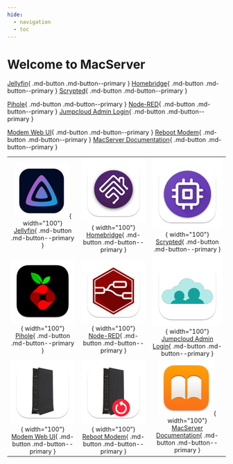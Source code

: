 ```yaml
---
hide:
  - navigation
  - toc
---
```

# Welcome to MacServer

[Jellyfin](http://macserver.local:8096/){ .md-button .md-button--primary }
[Homebridge](http://macserver.local:8581/){ .md-button .md-button--primary }
[Scrypted](https://192.168.0.2:10443/){ .md-button .md-button--primary }

[Pihole](http://192.168.0.4/admin/){ .md-button .md-button--primary }
[Node-RED](http://macserver.local:1880/){ .md-button .md-button--primary }
[Jumpcloud Admin Login](https://console.jumpcloud.com/login/admin){ .md-button .md-button--primary }

[Modem Web UI](http://192.168.0.1/index.html){ .md-button .md-button--primary }
[Reboot Modem](http://192.168.0.1/utilities_reboot.html){ .md-button .md-button--primary }
[MacServer Documentation](https://andrewbreyen.github.io/MacServer-Documentation/){ .md-button .md-button--primary }

| | | |
|:---:|:---:|:---:|
| ![jellyfin.png](img/apps/jellyfin.png){ width="100"}<br>[Jellyfin](http://macserver.local:8096/){ .md-button .md-button--primary } | ![homebridge.png](img/apps/homebridge.png){ width="100"}<br>[Homebridge](http://macserver.local:8581/){ .md-button .md-button--primary } | ![scrypted.png](img/apps/scrypted.png){ width="100"}<br>[Scrypted](https://192.168.0.2:10443/){ .md-button .md-button--primary } |
| ![pihole.png](img/apps/pihole.png){ width="100"}<br>[Pihole](http://192.168.0.4/admin/){ .md-button .md-button--primary } | ![node-red.png](img/apps/node-red.png){ width="100"}<br>[Node-RED](http://macserver.local:1880/){ .md-button .md-button--primary } | ![jumpcloud.png](img/apps/jumpcloud.png){ width="100"}<br>[Jumpcloud Admin Login](https://console.jumpcloud.com/login/admin){ .md-button .md-button--primary } |
|![modem.png](img/modem.png){ width="100"}<br>[Modem Web UI](http://192.168.0.1/index.html){ .md-button .md-button--primary }|![modemrestart.png](img/modemrestart.png){ width="100"}<br>[Reboot Modem](http://192.168.0.1/utilities_reboot.html){ .md-button .md-button--primary }|![book.png](img/book.png){ width="100"}<br>[MacServer Documentation](https://andrewbreyen.github.io/MacServer-Documentation/){ .md-button .md-button--primary }|
